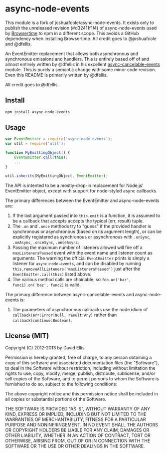 # async-node-events

This module is a fork of joshuafcole/async-node-events. It exists only to publish the unreleased revision 
(#d32411f1f4) of async-node-events used by [Browsertime](http://www.browsertime.net) to npm in a different scope. This
avoids a GitHub dependency when installing Browsertime. All credit goes to @joshuafcole and @dfellis.

An EventEmitter replacement that allows both asynchronous and synchronous emissions and handlers.
This is entirely based off of and almost entirely written by @dfellis in his excellent
[async-cancelable-events](https://github.com/dfellis/async-cancelable-events) module. This is purely
a semantic change with some minor code revision. Even this README is primarily written by @dfellis.

All credit goes to @dfellis.

## Install

```sh
npm install async-node-events
```

## Usage

```js
var EventEmitter = require('async-node-events');
var util = require('util');

function MyEmittingObject() {
    EventEmitter.call(this);
    ...
}

util.inherits(MyEmittingObject, EventEmitter);
```

The API is intented to be a mostly-drop-in replacement for Node.js' EventEmitter object, except with support for node-styled async callbacks.

The primary differences between the EventEmitter and async-node-events are:

1. If the last argument passed into ``this.emit`` is a function, it is assumed to be a callback that accepts accepts the typical (err, result) tuple.
2. The ``.on`` and ``.once`` methods try to "guess" if the provided handler is synchronous or asynchronous (based on its argument length), or can be explicitly registered as synchronous or asynchronous with ``.onSync``, ``.onAsync``, ``.onceSync``, ``.onceAsync``.
3. Passing the maximum number of listeners allowed will fire off a ``maxListenersPassed`` event with the event name and listener count as arguments. The warning the official ``EventEmitter`` prints is simply a listener for ``async-node-events``, and can be disabled by running ``this.removeAllListeners('maxListenersPassed')`` just after the ``EventEmitter.call(this)`` listed above.
4. The various method calls are chainable, so ``foo.on('bar', func1).on('baz', func2)`` is valid.

The primary difference between async-cancelable-events and async-node-events is:
1. The parameters of asynchronous callbacks use the node idiom of `callback(err:Error|Null, result:Any)` rather than `callback(continue:Boolean)`.

## License (MIT)

Copyright (C) 2012-2013 by David Ellis

Permission is hereby granted, free of charge, to any person obtaining a copy
of this software and associated documentation files (the "Software"), to deal
in the Software without restriction, including without limitation the rights
to use, copy, modify, merge, publish, distribute, sublicense, and/or sell
copies of the Software, and to permit persons to whom the Software is
furnished to do so, subject to the following conditions:

The above copyright notice and this permission notice shall be included in
all copies or substantial portions of the Software.

THE SOFTWARE IS PROVIDED "AS IS", WITHOUT WARRANTY OF ANY KIND, EXPRESS OR
IMPLIED, INCLUDING BUT NOT LIMITED TO THE WARRANTIES OF MERCHANTABILITY,
FITNESS FOR A PARTICULAR PURPOSE AND NONINFRINGEMENT. IN NO EVENT SHALL THE
AUTHORS OR COPYRIGHT HOLDERS BE LIABLE FOR ANY CLAIM, DAMAGES OR OTHER
LIABILITY, WHETHER IN AN ACTION OF CONTRACT, TORT OR OTHERWISE, ARISING FROM,
OUT OF OR IN CONNECTION WITH THE SOFTWARE OR THE USE OR OTHER DEALINGS IN
THE SOFTWARE.
